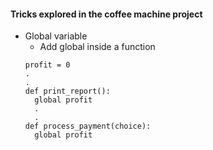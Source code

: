 #### Tricks explored in the coffee machine project

- Global variable
  - Add global inside a function
  ```
  profit = 0
  .
  .
  def print_report():
    global profit
    .
    .
  def process_payment(choice):
    global profit
  ```

